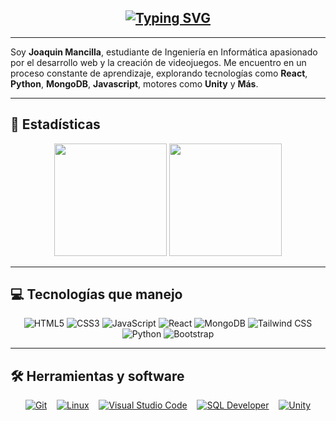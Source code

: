 <div align="center">

## [![Typing SVG](https://readme-typing-svg.demolab.com?font=Jersey+15&size=30&pause=1000&color=ffffff&background=9D56FF00&center=true&vCenter=true&repeat=false&random=false&width=435&lines=¡Hola!+Bienvenido+a+mi+GitHub+👾)](https://git.io/typing-svg)  

</div>

<div align="left">

---

<p>
Soy <b>Joaquin Mancilla</b>, estudiante de Ingeniería en Informática apasionado por el desarrollo web y la creación de videojuegos.  
Me encuentro en un proceso constante de aprendizaje, explorando tecnologías como <b>React</b>, <b>Python</b>, <b>MongoDB</b>, <b>Javascript</b>, motores como <b>Unity</b> y <b>Más</b>.  
</p>

---

## 🚀 Estadísticas

<p align="center">
  <img height="180em" src="https://github-readme-stats.vercel.app/api?username=JoakoMancilla&show_icons=true&hide_border=true&title_color=7A7ADB&icon_color=6969C0&text_color=D3D3D3&bg_color=0,000000,130F40"/>
  <img height="180em" src="https://github-readme-stats.vercel.app/api/top-langs/?username=JoakoMancilla&layout=compact&langs_count=10&hide_border=true&title_color=7A7ADB&text_color=D3D3D3&bg_color=0,000000,130F40"/>
</p>

---

## 💻 Tecnologías que manejo

<div align="center">
  <img alt="HTML5" src="https://img.shields.io/badge/html5-%23E34F26.svg?style=for-the-badge&logo=html5&logoColor=white" />
  <img alt="CSS3" src="https://img.shields.io/badge/css3-%231572B6.svg?style=for-the-badge&logo=css3&logoColor=white" />
  <img alt="JavaScript" src="https://img.shields.io/badge/javascript-%23323330.svg?style=for-the-badge&logo=javascript&logoColor=%23F7DF1E" />
  <img alt="React" src="https://img.shields.io/badge/react-%2320232a.svg?style=for-the-badge&logo=react&logoColor=%2361DAFB" />
  <img alt="MongoDB" src="https://img.shields.io/badge/mongodb-%234ea94b.svg?style=for-the-badge&logo=mongodb&logoColor=white" />
  <img alt="Tailwind CSS" src="https://img.shields.io/badge/tailwind_css-38B2AC?style=for-the-badge&logo=tailwind-css&logoColor=white" />
  <img alt="Python" src="https://img.shields.io/badge/python-14354C?style=for-the-badge&logo=python&logoColor=white" />
  <img alt="Bootstrap" src="https://img.shields.io/badge/bootstrap-563D7C?style=for-the-badge&logo=bootstrap&logoColor=white" />
</div>

---

## 🛠️ Herramientas y software

<div align="center">
  <a href="#"><img alt="Git" src="https://img.shields.io/badge/git-F05032?style=for-the-badge&logo=git&logoColor=white" /></a>
  &nbsp;&nbsp;
  <a href="#"><img alt="Linux" src="https://img.shields.io/badge/linux-FCC624?style=for-the-badge&logo=linux&logoColor=black" /></a>
  &nbsp;&nbsp;
  <a href="#"><img alt="Visual Studio Code" src="https://img.shields.io/badge/visual_studio_code-0078D4?style=for-the-badge&logo=visual-studio-code&logoColor=white" /></a>
  &nbsp;&nbsp;
  <a href="#"><img alt="SQL Developer" src="https://img.shields.io/badge/sql_developer-F80000?style=for-the-badge&logo=oracle&logoColor=white" /></a>
  &nbsp;&nbsp;
  <a href="#"><img alt="Unity" src="https://img.shields.io/badge/unity-100000?style=for-the-badge&logo=unity&logoColor=white" /></a>
</div>

</div>
